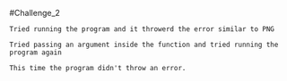 #Challenge_2

    Tried running the program and it throwerd the error similar to PNG

    Tried passing an argument inside the function and tried running the program again

    This time the program didn't throw an error.